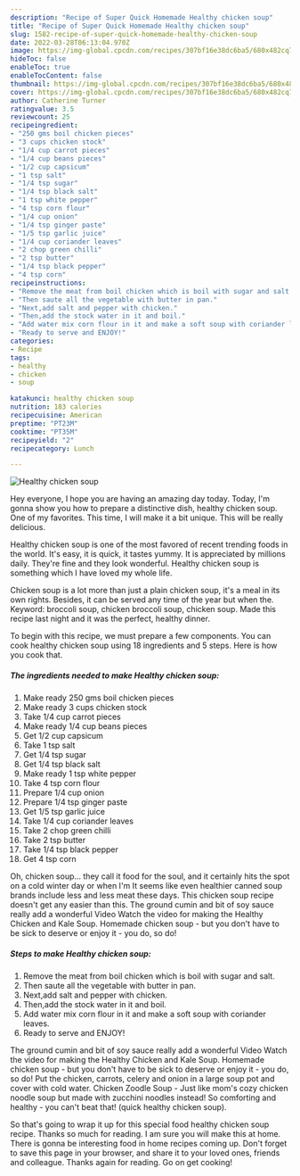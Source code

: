 ```yaml
---
description: "Recipe of Super Quick Homemade Healthy chicken soup"
title: "Recipe of Super Quick Homemade Healthy chicken soup"
slug: 1582-recipe-of-super-quick-homemade-healthy-chicken-soup
date: 2022-03-28T06:13:04.970Z
image: https://img-global.cpcdn.com/recipes/307bf16e38dc6ba5/680x482cq70/healthy-chicken-soup-recipe-main-photo.jpg
hideToc: false
enableToc: true
enableTocContent: false
thumbnail: https://img-global.cpcdn.com/recipes/307bf16e38dc6ba5/680x482cq70/healthy-chicken-soup-recipe-main-photo.jpg
cover: https://img-global.cpcdn.com/recipes/307bf16e38dc6ba5/680x482cq70/healthy-chicken-soup-recipe-main-photo.jpg
author: Catherine Turner
ratingvalue: 3.5
reviewcount: 25
recipeingredient:
- "250 gms boil chicken pieces"
- "3 cups chicken stock"
- "1/4 cup carrot pieces"
- "1/4 cup beans pieces"
- "1/2 cup capsicum"
- "1 tsp salt"
- "1/4 tsp sugar"
- "1/4 tsp black salt"
- "1 tsp white pepper"
- "4 tsp corn flour"
- "1/4 cup onion"
- "1/4 tsp ginger paste"
- "1/5 tsp garlic juice"
- "1/4 cup coriander leaves"
- "2 chop green chilli"
- "2 tsp butter"
- "1/4 tsp black pepper"
- "4 tsp corn"
recipeinstructions:
- "Remove the meat from boil chicken which is boil with sugar and salt."
- "Then saute all the vegetable with butter in pan."
- "Next,add salt and pepper with chicken."
- "Then,add the stock water in it and boil."
- "Add water mix corn flour in it and make a soft soup with coriander leaves."
- "Ready to serve and ENJOY!"
categories:
- Recipe
tags:
- healthy
- chicken
- soup

katakunci: healthy chicken soup 
nutrition: 183 calories
recipecuisine: American
preptime: "PT23M"
cooktime: "PT35M"
recipeyield: "2"
recipecategory: Lunch

---
```



![Healthy chicken soup](https://img-global.cpcdn.com/recipes/307bf16e38dc6ba5/680x482cq70/healthy-chicken-soup-recipe-main-photo.jpg)

Hey everyone, I hope you are having an amazing day today. Today, I'm gonna show you how to prepare a distinctive dish, healthy chicken soup. One of my favorites. This time, I will make it a bit unique. This will be really delicious.

Healthy chicken soup is one of the most favored of recent trending foods in the world. It's easy, it is quick, it tastes yummy. It is appreciated by millions daily. They're fine and they look wonderful. Healthy chicken soup is something which I have loved my whole life.

Chicken soup is a lot more than just a plain chicken soup, it&#39;s a meal in its own rights. Besides, it can be served any time of the year but when the. Keyword: broccoli soup, chicken broccoli soup, chicken soup. Made this recipe last night and it was the perfect, healthy dinner.


To begin with this recipe, we must prepare a few components. You can cook healthy chicken soup using 18 ingredients and 5 steps. Here is how you cook that.

<!--inarticleads1-->

##### The ingredients needed to make Healthy chicken soup:

1. Make ready 250 gms boil chicken pieces
1. Make ready 3 cups chicken stock
1. Take 1/4 cup carrot pieces
1. Make ready 1/4 cup beans pieces
1. Get 1/2 cup capsicum
1. Take 1 tsp salt
1. Get 1/4 tsp sugar
1. Get 1/4 tsp black salt
1. Make ready 1 tsp white pepper
1. Take 4 tsp corn flour
1. Prepare 1/4 cup onion
1. Prepare 1/4 tsp ginger paste
1. Get 1/5 tsp garlic juice
1. Take 1/4 cup coriander leaves
1. Take 2 chop green chilli
1. Take 2 tsp butter
1. Take 1/4 tsp black pepper
1. Get 4 tsp corn


Oh, chicken soup… they call it food for the soul, and it certainly hits the spot on a cold winter day or when I&#39;m It seems like even healthier canned soup brands include less and less meat these days. This chicken soup recipe doesn&#39;t get any easier than this. The ground cumin and bit of soy sauce really add a wonderful Video Watch the video for making the Healthy Chicken and Kale Soup. Homemade chicken soup - but you don&#39;t have to be sick to deserve or enjoy it - you do, so do! 

<!--inarticleads2-->

##### Steps to make Healthy chicken soup:

1. Remove the meat from boil chicken which is boil with sugar and salt.
1. Then saute all the vegetable with butter in pan.
1. Next,add salt and pepper with chicken.
1. Then,add the stock water in it and boil.
1. Add water mix corn flour in it and make a soft soup with coriander leaves.
1. Ready to serve and ENJOY!

The ground cumin and bit of soy sauce really add a wonderful Video Watch the video for making the Healthy Chicken and Kale Soup. Homemade chicken soup - but you don&#39;t have to be sick to deserve or enjoy it - you do, so do! Put the chicken, carrots, celery and onion in a large soup pot and cover with cold water. Chicken Zoodle Soup - Just like mom&#39;s cozy chicken noodle soup but made with zucchini noodles instead! So comforting and healthy - you can&#39;t beat that! (quick healthy chicken soup). 

So that's going to wrap it up for this special food healthy chicken soup recipe. Thanks so much for reading. I am sure you will make this at home. There is gonna be interesting food in home recipes coming up. Don't forget to save this page in your browser, and share it to your loved ones, friends and colleague. Thanks again for reading. Go on get cooking!
